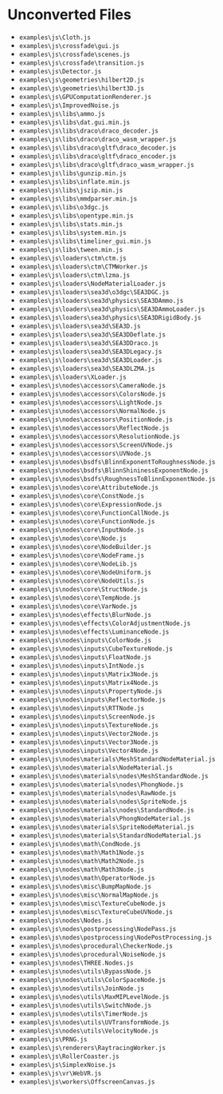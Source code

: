 # Unconverted Files
 - `examples\js\Cloth.js`
 - `examples\js\crossfade\gui.js`
 - `examples\js\crossfade\scenes.js`
 - `examples\js\crossfade\transition.js`
 - `examples\js\Detector.js`
 - `examples\js\geometries\hilbert2D.js`
 - `examples\js\geometries\hilbert3D.js`
 - `examples\js\GPUComputationRenderer.js`
 - `examples\js\ImprovedNoise.js`
 - `examples\js\libs\ammo.js`
 - `examples\js\libs\dat.gui.min.js`
 - `examples\js\libs\draco\draco_decoder.js`
 - `examples\js\libs\draco\draco_wasm_wrapper.js`
 - `examples\js\libs\draco\gltf\draco_decoder.js`
 - `examples\js\libs\draco\gltf\draco_encoder.js`
 - `examples\js\libs\draco\gltf\draco_wasm_wrapper.js`
 - `examples\js\libs\gunzip.min.js`
 - `examples\js\libs\inflate.min.js`
 - `examples\js\libs\jszip.min.js`
 - `examples\js\libs\mmdparser.min.js`
 - `examples\js\libs\o3dgc.js`
 - `examples\js\libs\opentype.min.js`
 - `examples\js\libs\stats.min.js`
 - `examples\js\libs\system.min.js`
 - `examples\js\libs\timeliner_gui.min.js`
 - `examples\js\libs\tween.min.js`
 - `examples\js\loaders\ctm\ctm.js`
 - `examples\js\loaders\ctm\CTMWorker.js`
 - `examples\js\loaders\ctm\lzma.js`
 - `examples\js\loaders\NodeMaterialLoader.js`
 - `examples\js\loaders\sea3d\o3dgc\SEA3DGC.js`
 - `examples\js\loaders\sea3d\physics\SEA3DAmmo.js`
 - `examples\js\loaders\sea3d\physics\SEA3DAmmoLoader.js`
 - `examples\js\loaders\sea3d\physics\SEA3DRigidBody.js`
 - `examples\js\loaders\sea3d\SEA3D.js`
 - `examples\js\loaders\sea3d\SEA3DDeflate.js`
 - `examples\js\loaders\sea3d\SEA3DDraco.js`
 - `examples\js\loaders\sea3d\SEA3DLegacy.js`
 - `examples\js\loaders\sea3d\SEA3DLoader.js`
 - `examples\js\loaders\sea3d\SEA3DLZMA.js`
 - `examples\js\loaders\XLoader.js`
 - `examples\js\nodes\accessors\CameraNode.js`
 - `examples\js\nodes\accessors\ColorsNode.js`
 - `examples\js\nodes\accessors\LightNode.js`
 - `examples\js\nodes\accessors\NormalNode.js`
 - `examples\js\nodes\accessors\PositionNode.js`
 - `examples\js\nodes\accessors\ReflectNode.js`
 - `examples\js\nodes\accessors\ResolutionNode.js`
 - `examples\js\nodes\accessors\ScreenUVNode.js`
 - `examples\js\nodes\accessors\UVNode.js`
 - `examples\js\nodes\bsdfs\BlinnExponentToRoughnessNode.js`
 - `examples\js\nodes\bsdfs\BlinnShininessExponentNode.js`
 - `examples\js\nodes\bsdfs\RoughnessToBlinnExponentNode.js`
 - `examples\js\nodes\core\AttributeNode.js`
 - `examples\js\nodes\core\ConstNode.js`
 - `examples\js\nodes\core\ExpressionNode.js`
 - `examples\js\nodes\core\FunctionCallNode.js`
 - `examples\js\nodes\core\FunctionNode.js`
 - `examples\js\nodes\core\InputNode.js`
 - `examples\js\nodes\core\Node.js`
 - `examples\js\nodes\core\NodeBuilder.js`
 - `examples\js\nodes\core\NodeFrame.js`
 - `examples\js\nodes\core\NodeLib.js`
 - `examples\js\nodes\core\NodeUniform.js`
 - `examples\js\nodes\core\NodeUtils.js`
 - `examples\js\nodes\core\StructNode.js`
 - `examples\js\nodes\core\TempNode.js`
 - `examples\js\nodes\core\VarNode.js`
 - `examples\js\nodes\effects\BlurNode.js`
 - `examples\js\nodes\effects\ColorAdjustmentNode.js`
 - `examples\js\nodes\effects\LuminanceNode.js`
 - `examples\js\nodes\inputs\ColorNode.js`
 - `examples\js\nodes\inputs\CubeTextureNode.js`
 - `examples\js\nodes\inputs\FloatNode.js`
 - `examples\js\nodes\inputs\IntNode.js`
 - `examples\js\nodes\inputs\Matrix3Node.js`
 - `examples\js\nodes\inputs\Matrix4Node.js`
 - `examples\js\nodes\inputs\PropertyNode.js`
 - `examples\js\nodes\inputs\ReflectorNode.js`
 - `examples\js\nodes\inputs\RTTNode.js`
 - `examples\js\nodes\inputs\ScreenNode.js`
 - `examples\js\nodes\inputs\TextureNode.js`
 - `examples\js\nodes\inputs\Vector2Node.js`
 - `examples\js\nodes\inputs\Vector3Node.js`
 - `examples\js\nodes\inputs\Vector4Node.js`
 - `examples\js\nodes\materials\MeshStandardNodeMaterial.js`
 - `examples\js\nodes\materials\NodeMaterial.js`
 - `examples\js\nodes\materials\nodes\MeshStandardNode.js`
 - `examples\js\nodes\materials\nodes\PhongNode.js`
 - `examples\js\nodes\materials\nodes\RawNode.js`
 - `examples\js\nodes\materials\nodes\SpriteNode.js`
 - `examples\js\nodes\materials\nodes\StandardNode.js`
 - `examples\js\nodes\materials\PhongNodeMaterial.js`
 - `examples\js\nodes\materials\SpriteNodeMaterial.js`
 - `examples\js\nodes\materials\StandardNodeMaterial.js`
 - `examples\js\nodes\math\CondNode.js`
 - `examples\js\nodes\math\Math1Node.js`
 - `examples\js\nodes\math\Math2Node.js`
 - `examples\js\nodes\math\Math3Node.js`
 - `examples\js\nodes\math\OperatorNode.js`
 - `examples\js\nodes\misc\BumpMapNode.js`
 - `examples\js\nodes\misc\NormalMapNode.js`
 - `examples\js\nodes\misc\TextureCubeNode.js`
 - `examples\js\nodes\misc\TextureCubeUVNode.js`
 - `examples\js\nodes\Nodes.js`
 - `examples\js\nodes\postprocessing\NodePass.js`
 - `examples\js\nodes\postprocessing\NodePostProcessing.js`
 - `examples\js\nodes\procedural\CheckerNode.js`
 - `examples\js\nodes\procedural\NoiseNode.js`
 - `examples\js\nodes\THREE.Nodes.js`
 - `examples\js\nodes\utils\BypassNode.js`
 - `examples\js\nodes\utils\ColorSpaceNode.js`
 - `examples\js\nodes\utils\JoinNode.js`
 - `examples\js\nodes\utils\MaxMIPLevelNode.js`
 - `examples\js\nodes\utils\SwitchNode.js`
 - `examples\js\nodes\utils\TimerNode.js`
 - `examples\js\nodes\utils\UVTransformNode.js`
 - `examples\js\nodes\utils\VelocityNode.js`
 - `examples\js\PRNG.js`
 - `examples\js\renderers\RaytracingWorker.js`
 - `examples\js\RollerCoaster.js`
 - `examples\js\SimplexNoise.js`
 - `examples\js\vr\WebVR.js`
 - `examples\js\workers\OffscreenCanvas.js`
